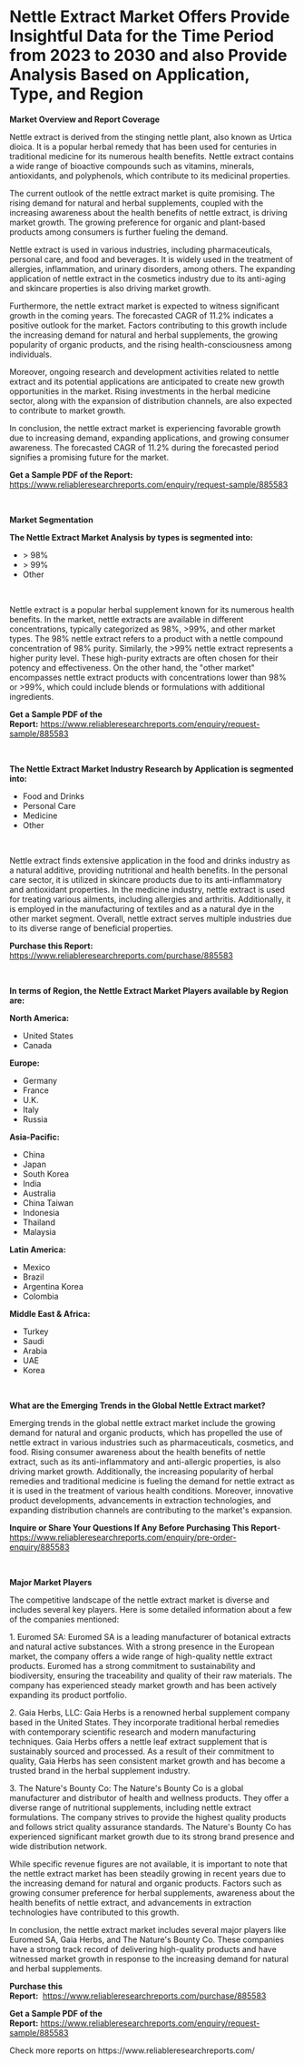 <p><h1>Nettle Extract Market Offers Provide Insightful Data for the Time Period from 2023 to 2030 and also Provide Analysis Based on Application, Type, and Region</h1></p><p><strong>Market Overview and Report Coverage</strong></p>
<p><p>Nettle extract is derived from the stinging nettle plant, also known as Urtica dioica. It is a popular herbal remedy that has been used for centuries in traditional medicine for its numerous health benefits. Nettle extract contains a wide range of bioactive compounds such as vitamins, minerals, antioxidants, and polyphenols, which contribute to its medicinal properties.</p><p>The current outlook of the nettle extract market is quite promising. The rising demand for natural and herbal supplements, coupled with the increasing awareness about the health benefits of nettle extract, is driving market growth. The growing preference for organic and plant-based products among consumers is further fueling the demand.</p><p>Nettle extract is used in various industries, including pharmaceuticals, personal care, and food and beverages. It is widely used in the treatment of allergies, inflammation, and urinary disorders, among others. The expanding application of nettle extract in the cosmetics industry due to its anti-aging and skincare properties is also driving market growth.</p><p>Furthermore, the nettle extract market is expected to witness significant growth in the coming years. The forecasted CAGR of 11.2% indicates a positive outlook for the market. Factors contributing to this growth include the increasing demand for natural and herbal supplements, the growing popularity of organic products, and the rising health-consciousness among individuals.</p><p>Moreover, ongoing research and development activities related to nettle extract and its potential applications are anticipated to create new growth opportunities in the market. Rising investments in the herbal medicine sector, along with the expansion of distribution channels, are also expected to contribute to market growth.</p><p>In conclusion, the nettle extract market is experiencing favorable growth due to increasing demand, expanding applications, and growing consumer awareness. The forecasted CAGR of 11.2% during the forecasted period signifies a promising future for the market.</p></p>
<p><strong>Get a Sample PDF of the Report:</strong> <a href="https://www.reliableresearchreports.com/enquiry/request-sample/885583">https://www.reliableresearchreports.com/enquiry/request-sample/885583</a></p>
<p>&nbsp;</p>
<p><strong>Market Segmentation</strong></p>
<p><strong>The Nettle Extract Market Analysis by types is segmented into:</strong></p>
<p><ul><li>> 98%</li><li>> 99%</li><li>Other</li></ul></p>
<p>&nbsp;</p>
<p><p>Nettle extract is a popular herbal supplement known for its numerous health benefits. In the market, nettle extracts are available in different concentrations, typically categorized as 98%, >99%, and other market types. The 98% nettle extract refers to a product with a nettle compound concentration of 98% purity. Similarly, the >99% nettle extract represents a higher purity level. These high-purity extracts are often chosen for their potency and effectiveness. On the other hand, the "other market" encompasses nettle extract products with concentrations lower than 98% or >99%, which could include blends or formulations with additional ingredients.</p></p>
<p><strong>Get a Sample PDF of the Report:</strong>&nbsp;<a href="https://www.reliableresearchreports.com/enquiry/request-sample/885583">https://www.reliableresearchreports.com/enquiry/request-sample/885583</a></p>
<p>&nbsp;</p>
<p><strong>The Nettle Extract Market Industry Research by Application is segmented into:</strong></p>
<p><ul><li>Food and Drinks</li><li>Personal Care</li><li>Medicine</li><li>Other</li></ul></p>
<p>&nbsp;</p>
<p><p>Nettle extract finds extensive application in the food and drinks industry as a natural additive, providing nutritional and health benefits. In the personal care sector, it is utilized in skincare products due to its anti-inflammatory and antioxidant properties. In the medicine industry, nettle extract is used for treating various ailments, including allergies and arthritis. Additionally, it is employed in the manufacturing of textiles and as a natural dye in the other market segment. Overall, nettle extract serves multiple industries due to its diverse range of beneficial properties.</p></p>
<p><strong>Purchase this Report:</strong>&nbsp; <a href="https://www.reliableresearchreports.com/purchase/885583">https://www.reliableresearchreports.com/purchase/885583</a></p>
<p>&nbsp;</p>
<p><strong>In terms of Region, the Nettle Extract Market Players available by Region are:</strong></p>
<p>
    <p> <strong> North America: </strong>
        <ul>
            <li>United States</li>
            <li>Canada</li>
        </ul>
        </p> 
    <p> <strong> Europe: </strong>
        <ul>
            <li>Germany</li>
            <li>France</li>
            <li>U.K.</li>
            <li>Italy</li>
            <li>Russia</li>
        </ul>
        </p> 
    <p> <strong> Asia-Pacific: </strong>
        <ul>
            <li>China</li>
            <li>Japan</li>
            <li>South Korea</li>
            <li>India</li>
            <li>Australia</li>
            <li>China Taiwan</li>
            <li>Indonesia</li>
            <li>Thailand</li>
            <li>Malaysia</li>
        </ul>
        </p> 
    <p> <strong> Latin America: </strong>
        <ul>
            <li>Mexico</li>
            <li>Brazil</li>
            <li>Argentina Korea</li>
            <li>Colombia</li>
        </ul>
        </p> 
    <p> <strong> Middle East & Africa: </strong>
        <ul>
            <li>Turkey</li>
            <li>Saudi</li>
            <li>Arabia</li>
            <li>UAE</li>
            <li>Korea</li>
        </ul>
    </p>
    </p>
<p>&nbsp;</p>
<p><strong>What are the Emerging Trends in the Global Nettle Extract market?</strong></p>
<p><p>Emerging trends in the global nettle extract market include the growing demand for natural and organic products, which has propelled the use of nettle extract in various industries such as pharmaceuticals, cosmetics, and food. Rising consumer awareness about the health benefits of nettle extract, such as its anti-inflammatory and anti-allergic properties, is also driving market growth. Additionally, the increasing popularity of herbal remedies and traditional medicine is fueling the demand for nettle extract as it is used in the treatment of various health conditions. Moreover, innovative product developments, advancements in extraction technologies, and expanding distribution channels are contributing to the market's expansion.</p></p>
<p><strong>Inquire or Share Your Questions If Any Before Purchasing This Report</strong>- <a href="https://www.reliableresearchreports.com/enquiry/pre-order-enquiry/885583">https://www.reliableresearchreports.com/enquiry/pre-order-enquiry/885583</a></p>
<p>&nbsp;</p>
<p><strong>Major Market Players</strong></p>
<p><p>The competitive landscape of the nettle extract market is diverse and includes several key players. Here is some detailed information about a few of the companies mentioned:</p><p>1. Euromed SA: Euromed SA is a leading manufacturer of botanical extracts and natural active substances. With a strong presence in the European market, the company offers a wide range of high-quality nettle extract products. Euromed has a strong commitment to sustainability and biodiversity, ensuring the traceability and quality of their raw materials. The company has experienced steady market growth and has been actively expanding its product portfolio.</p><p>2. Gaia Herbs, LLC: Gaia Herbs is a renowned herbal supplement company based in the United States. They incorporate traditional herbal remedies with contemporary scientific research and modern manufacturing techniques. Gaia Herbs offers a nettle leaf extract supplement that is sustainably sourced and processed. As a result of their commitment to quality, Gaia Herbs has seen consistent market growth and has become a trusted brand in the herbal supplement industry.</p><p>3. The Nature's Bounty Co: The Nature's Bounty Co is a global manufacturer and distributor of health and wellness products. They offer a diverse range of nutritional supplements, including nettle extract formulations. The company strives to provide the highest quality products and follows strict quality assurance standards. The Nature's Bounty Co has experienced significant market growth due to its strong brand presence and wide distribution network.</p><p>While specific revenue figures are not available, it is important to note that the nettle extract market has been steadily growing in recent years due to the increasing demand for natural and organic products. Factors such as growing consumer preference for herbal supplements, awareness about the health benefits of nettle extract, and advancements in extraction technologies have contributed to this growth.</p><p>In conclusion, the nettle extract market includes several major players like Euromed SA, Gaia Herbs, and The Nature's Bounty Co. These companies have a strong track record of delivering high-quality products and have witnessed market growth in response to the increasing demand for natural and herbal supplements.</p></p>
<p><strong>Purchase this Report:</strong>&nbsp;&nbsp;<a href="https://www.reliableresearchreports.com/purchase/885583">https://www.reliableresearchreports.com/purchase/885583</a></p>
<p></p>
<p><strong>Get a Sample PDF of the Report:</strong>&nbsp;<a href="https://www.reliableresearchreports.com/enquiry/request-sample/885583">https://www.reliableresearchreports.com/enquiry/request-sample/885583</a></p>
<p>Check more reports on https://www.reliableresearchreports.com/</p>